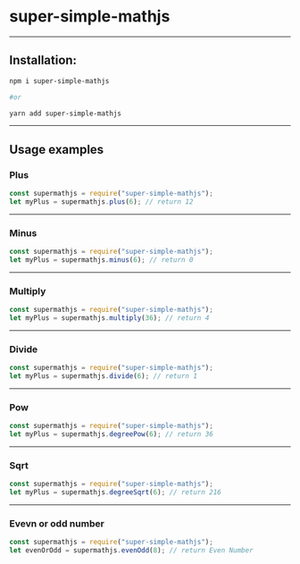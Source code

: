 # super-simple-mathjs

---

## Installation:

```bash
npm i super-simple-mathjs

#or

yarn add super-simple-mathjs
```

---

## Usage examples

### Plus

```javascript
const supermathjs = require("super-simple-mathjs");
let myPlus = supermathjs.plus(6); // return 12
```

---

### Minus

```javascript
const supermathjs = require("super-simple-mathjs");
let myPlus = supermathjs.minus(6); // return 0
```

---

### Multiply

```javascript
const supermathjs = require("super-simple-mathjs");
let myPlus = supermathjs.multiply(36); // return 4
```

---

### Divide

```javascript
const supermathjs = require("super-simple-mathjs");
let myPlus = supermathjs.divide(6); // return 1
```

---

### Pow

```javascript
const supermathjs = require("super-simple-mathjs");
let myPlus = supermathjs.degreePow(6); // return 36
```

---

### Sqrt

```javascript
const supermathjs = require("super-simple-mathjs");
let myPlus = supermathjs.degreeSqrt(6); // return 216
```

---

### Evevn or odd number

```javascript
const supermathjs = require("super-simple-mathjs");
let evenOrOdd = supermathjs.evenOdd(8); // return Even Number
```
